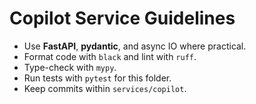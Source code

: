 # Copilot Service Guidelines

- Use **FastAPI**, **pydantic**, and async IO where practical.
- Format code with `black` and lint with `ruff`.
- Type-check with `mypy`.
- Run tests with `pytest` for this folder.
- Keep commits within `services/copilot`.
